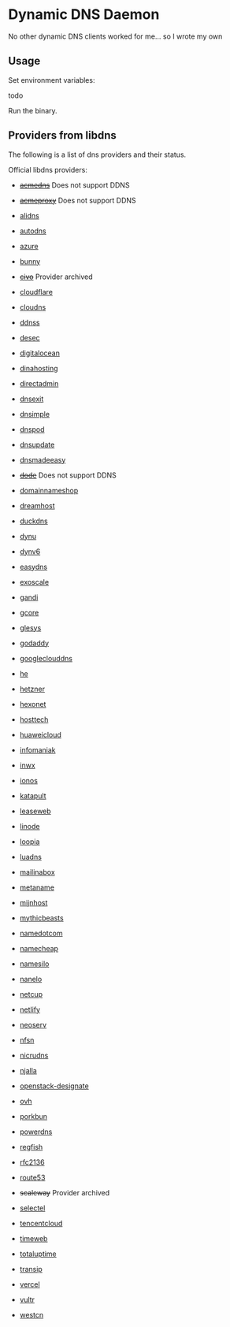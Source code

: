 # Dynamic DNS Daemon
No other dynamic DNS clients worked for me... so I wrote my own

## Usage
Set environment variables:

todo

Run the binary.

## Providers from libdns

The following is a list of dns providers and their status.

Official libdns providers:
- ~~[acmedns](https://github.com/libdns/acmedns)~~ Does not support DDNS
- ~~[acmeproxy](https://github.com/libdns/acmeproxy)~~ Does not support DDNS
- [alidns](https://github.com/libdns/alidns)
- [autodns](https://github.com/libdns/autodns)
- [azure](https://github.com/libdns/azure)
- [bunny](https://github.com/libdns/bunny)
- ~~[civo](https://github.com/libdns/civo)~~ Provider archived
- [cloudflare](https://github.com/libdns/cloudflare)
- [cloudns](https://github.com/libdns/cloudns)
- [ddnss](https://github.com/libdns/ddnss)
- [desec](https://github.com/libdns/desec)
- [digitalocean](https://github.com/libdns/digitalocean)
- [dinahosting](https://github.com/libdns/dinahosting)
- [directadmin](https://github.com/libdns/directadmin)
- [dnsexit](https://github.com/libdns/dnsexit)
- [dnsimple](https://github.com/libdns/dnsimple)
- [dnspod](https://github.com/libdns/dnspod)
- [dnsupdate](https://github.com/libdns/dnsupdate)

- [dnsmadeeasy](https://github.com/libdns/dnsmadeeasy)
- ~~[dode](https://github.com/libdns/dode)~~ Does not support DDNS
- [domainnameshop](https://github.com/libdns/domainnameshop)
- [dreamhost](https://github.com/libdns/dreamhost)
- [duckdns](https://github.com/libdns/duckdns)
- [dynu](https://github.com/libdns/dynu)
- [dynv6](https://github.com/libdns/dynv6)
- [easydns](https://github.com/libdns/easydns)
- [exoscale](https://github.com/libdns/exoscale)
- [gandi](https://github.com/libdns/gandi)
- [gcore](https://github.com/libdns/gcore)
- [glesys](https://github.com/libdns/glesys)
- [godaddy](https://github.com/libdns/godaddy)
- [googleclouddns](https://github.com/libdns/googleclouddns)
- [he](https://github.com/libdns/he)
- [hetzner](https://github.com/libdns/hetzner)
- [hexonet](https://github.com/libdns/hexonet)
- [hosttech](https://github.com/libdns/hosttech)
- [huaweicloud](https://github.com/libdns/huaweicloud)
- [infomaniak](https://github.com/libdns/infomaniak)
- [inwx](https://github.com/libdns/inwx)
- [ionos](https://github.com/libdns/ionos)
- [katapult](https://github.com/libdns/katapult)
- [leaseweb](https://github.com/libdns/leaseweb)
- [linode](https://github.com/libdns/linode)
- [loopia](https://github.com/libdns/loopia)
- [luadns](https://github.com/libdns/luadns)
- [mailinabox](https://github.com/libdns/mailinabox)
- [metaname](https://github.com/libdns/metaname)
- [mijnhost](https://github.com/libdns/mijnhost)
- [mythicbeasts](https://github.com/libdns/mythicbeasts)
- [namedotcom](https://github.com/libdns/namedotcom)
- [namecheap](https://github.com/libdns/namecheap)
- [namesilo](https://github.com/libdns/namesilo)
- [nanelo](https://github.com/libdns/nanelo)
- [netcup](https://github.com/libdns/netcup)
- [netlify](https://github.com/libdns/netlify)
- [neoserv](https://github.com/libdns/neoserv)
- [nfsn](https://github.com/libdns/nfsn)
- [nicrudns](https://github.com/libdns/nicrudns)
- [njalla](https://github.com/libdns/njalla)
- [openstack-designate](https://github.com/libdns/openstack-designate)
- [ovh](https://github.com/libdns/ovh)
- [porkbun](https://github.com/libdns/porkbun)
- [powerdns](https://github.com/libdns/powerdns)
- [regfish](https://github.com/libdns/regfish)
- [rfc2136](https://github.com/libdns/rfc2136)
- [route53](https://github.com/libdns/route53)
- ~~scaleway~~ Provider archived
- [selectel](https://github.com/libdns/selectel)
- [tencentcloud](https://github.com/libdns/tencentcloud)
- [timeweb](https://github.com/libdns/timeweb)
- [totaluptime](https://github.com/libdns/totaluptime)
- [transip](https://github.com/libdns/transip)
- [vercel](https://github.com/libdns/vercel)
- [vultr](https://github.com/libdns/vultr)
- [westcn](https://github.com/libdns/westcn)

